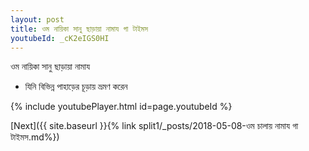 ```yaml
---
layout: post
title: ওম নায়িকা সানু ছাড়ায়া নামায গা টাইমস
youtubeId: _cK2eIGS0HI
---
```

 
 
 ওম নায়িকা সানু ছাড়ায়া নামায  
 
 -  যিনি বিভিন্ন পাহাড়ের চূড়ায় ভ্রমণ করেন 
 
  
 
  
 
 
 
 
 
 


{% include youtubePlayer.html id=page.youtubeId %}
 
[Next]({{ site.baseurl }}{% link  split1/_posts/2018-05-08-ওম চালায় নামায গা টাইমস.md%})
 
